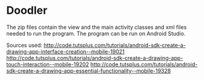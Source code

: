 # Doodler

The zip files contain the view and the main activity classes and xml files needed to run the program.  The program can be run on Android Studio.

Sources used:
http://code.tutsplus.com/tutorials/android-sdk-create-a-drawing-app-interface-creation--mobile-19021
http://code.tutsplus.com/tutorials/android-sdk-create-a-drawing-app-touch-interaction--mobile-19202
http://code.tutsplus.com/tutorials/android-sdk-create-a-drawing-app-essential-functionality--mobile-19328

